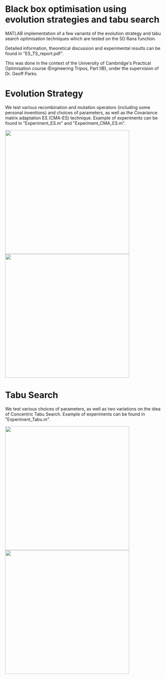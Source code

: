 # Black box optimisation using evolution strategies and tabu search
MATLAB implementation of a few variants of the evolution strategy and tabu search optimisation techniques which are tested on the 5D Rana function.

Detailed information, theoretical discussion and experimental results can be found in "ES_TS_report.pdf".

This was done in the context of the University of Cambridge's Practical Optimisation course (Engineering Tripos, Part IIB), under the supervision of Dr. Geoff Parks.


# Evolution Strategy
We test various recombination and mutation operators (including some personal inventions) and choices of parameters, as well as the Covariance matrix adaptation ES (CMA-ES) technique.
Example of experiments can be found in "Experiment_ES.m" and "Experiment_CMA_ES.m".

<img src="https://user-images.githubusercontent.com/71833961/119832047-be114580-bef5-11eb-835f-26f65aa79a77.png" width="400" height="400"> <img src="https://user-images.githubusercontent.com/71833961/119831883-9ae69600-bef5-11eb-8748-3b6e55a0c4b9.png" width="400" height="400"> 




# Tabu Search

We test various choices of parameters, as well as two variations on the idea of Concentric Tabu Search.
Example of experiments can be found in "Experiment_Tabu.m".

<img src="https://user-images.githubusercontent.com/71833961/119831867-9621e200-bef5-11eb-989e-e85629e04ff8.png" width="400" height="400"> <img src="https://user-images.githubusercontent.com/71833961/119831832-8f936a80-bef5-11eb-9516-035f1bd1d2f0.png" width="400" height="400"> 
